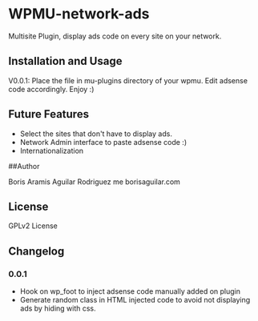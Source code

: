 WPMU-network-ads
================

Multisite Plugin, display ads code on every site on your network.

## Installation and Usage

V0.0.1: Place the file in mu-plugins directory of your wpmu. Edit 
adsense code accordingly. Enjoy :)

## Future Features

- Select the sites that don't have to display ads.
- Network Admin interface to paste adsense code :)
- Internationalization

##Author

Boris Aramis Aguilar Rodriguez 
me <at> borisaguilar.com

## License

GPLv2 License

## Changelog
### 0.0.1
- Hook on wp_foot to inject adsense code manually added on plugin
- Generate random class in HTML injected code to avoid not displaying 
ads by hiding with css.

